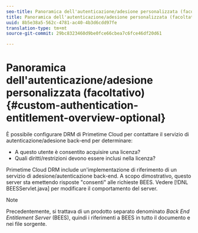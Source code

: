```yaml
---
seo-title: Panoramica dell'autenticazione/adesione personalizzata (facoltativo)
title: Panoramica dell'autenticazione/adesione personalizzata (facoltativo)
uuid: 8b5e38a5-562c-4781-ac40-4b3d6cdd97fe
translation-type: tm+mt
source-git-commit: 29bc8323460d9be0fce66cbea7c6fce46df20d61

---
```



# Panoramica dell&#39;autenticazione/adesione personalizzata (facoltativo){#custom-authentication-entitlement-overview-optional}

È possibile configurare DRM di Primetime Cloud per contattare il servizio di autenticazione/adesione back-end per determinare:

* A questo utente è consentito acquisire una licenza?
* Quali diritti/restrizioni devono essere inclusi nella licenza?

Primetime Cloud DRM include un&#39;implementazione di riferimento di un servizio di adesione/autenticazione back-end. A scopo dimostrativo, questo server sta emettendo risposte &quot;consenti&quot; alle richieste BEES. Vedere [!DNL BEESServlet.java] per modificare il comportamento del server.

>[!NOTE]
>
>Precedentemente, si trattava di un prodotto separato denominato *Back End Entitlement Server* (BEES), quindi i riferimenti a BEES in tutto il documento e nei file sorgente.

